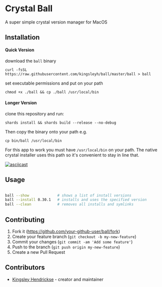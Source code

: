# Crystal Ball

A super simple crystal version manager for MacOS

## Installation

#### Quick Version

download the `ball` binary

`curl -fsSL https://raw.githubusercontent.com/kingsleyh/ball/master/ball > ball`

set executable permissions and put on your path

`chmod +x ./ball && cp ./ball /usr/local/bin`

#### Longer Version

clone this repository and run:

`shards install && shards build --release --no-debug`

Then copy the binary onto your path e.g.

`cp bin/ball /usr/local/bin`

For this app to work you must have `/usr/local/bin` on your path. The native crystal installer uses this path so it's convenient to stay in line that. 

[![asciicast](https://asciinema.org/a/277155.svg)](https://asciinema.org/a/277155)

## Usage

```bash

ball --show             # shows a list of install versions
ball --install 0.30.1   # installs and uses the specified version
ball --clean            # removes all installs and symlinks

```

## Contributing

1. Fork it (<https://github.com/your-github-user/ball/fork>)
2. Create your feature branch (`git checkout -b my-new-feature`)
3. Commit your changes (`git commit -am 'Add some feature'`)
4. Push to the branch (`git push origin my-new-feature`)
5. Create a new Pull Request

## Contributors

- [Kingsley Hendrickse](https://github.com/kingsleyh) - creator and maintainer
